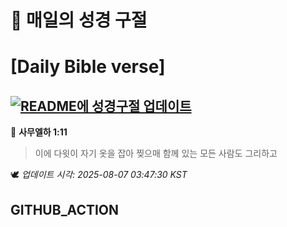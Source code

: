 # 🙏 매일의 성경 구절
# [Daily Bible verse]
## [![README에 성경구절 업데이트](https://github.com/DONGSUKA/first_test/actions/workflows/update-readme-bible.yml/badge.svg)](https://github.com/DONGSUKA/first_test/actions/workflows/update-readme-bible.yml)
<!-- START_BIBLE_VERSE -->
📖 **사무엘하 1:11**
> 이에 다윗이 자기 옷을 잡아 찢으매 함께 있는 모든 사람도 그리하고

🕊️ _업데이트 시각: 2025-08-07 03:47:30 KST_
  <!-- END_BIBLE_VERSE -->
## GITHUB_ACTION
